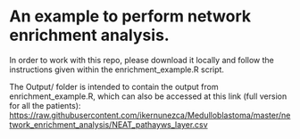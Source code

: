 # An example to perform network enrichment analysis.

In order to work with this repo, please download it locally and follow the instructions given within the enrichment_example.R script.

The Output/ folder is intended to contain the output from enrichment_example.R, which can also be accessed at this link (full version for all the patients):
  https://raw.githubusercontent.com/ikernunezca/Medulloblastoma/master/network_enrichment_analysis/NEAT_pathayws_layer.csv
